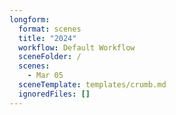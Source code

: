 ```yaml
---
longform:
  format: scenes
  title: "2024"
  workflow: Default Workflow
  sceneFolder: /
  scenes:
    - Mar 05
  sceneTemplate: templates/crumb.md
  ignoredFiles: []
---
```

